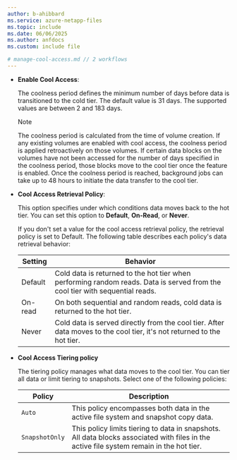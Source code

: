 ```yaml
---
author: b-ahibbard
ms.service: azure-netapp-files
ms.topic: include
ms.date: 06/06/2025
ms.author: anfdocs
ms.custom: include file

# manage-cool-access.md // 2 workflows
---
```

    
* **Enable Cool Access**:

    The coolness period defines the minimum number of days before data is transitioned to the cold tier. The default value is 31 days. The supported values are between 2 and 183 days.

    >[!NOTE]
    > The coolness period is calculated from the time of volume creation. If any existing volumes are enabled with cool access, the coolness period is applied retroactively on those volumes. If certain data blocks on the volumes have not been accessed for the number of days specified in the coolness period, those blocks move to the cool tier once the feature is enabled. Once the coolness period is reached, background jobs can take up to 48 hours to initiate the data transfer to the cool tier.

* **Cool Access Retrieval Policy**:

    This option specifies under which conditions data moves back to the hot tier. You can set this option to **Default**, **On-Read**, or **Never**.

    If you don't set a value for the cool access retrieval policy, the retrieval policy is set to Default. The following table describes each policy's data retrieval behavior:

    | Setting | Behavior |
    | - | ---- | 
    | Default | Cold data is returned to the hot tier when performing random reads. Data is served from the cool tier with sequential reads. | 
    | On-read | On both sequential and random reads, cold data  is returned to the hot tier. |
    | Never | Cold data is served directly from the cool tier. After data moves to the cool tier, it's not returned to the hot tier. |

* **Cool Access Tiering policy**     

    The tiering policy manages what data moves to the cool tier. You can tier all data or limit tiering to snapshots. Select one of the following policies: 

    | Policy | Description |
    | - | - | 
    | `Auto` | This policy encompasses both data in the active file system and snapshot copy data. |
    | `SnapshotOnly` | This policy limits tiering to data in snapshots. All data blocks associated with files in the active file system remain in the hot tier. |